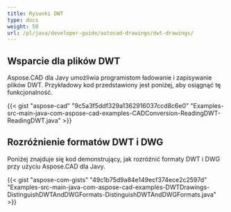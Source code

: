 ```yaml
---
title: Rysunki DWT
type: docs
weight: 50
url: /pl/java/developer-guide/autocad-drawings/dwt-drawings/
---
```


## **Wsparcie dla plików DWT**
Aspose.CAD dla Javy umożliwia programistom ładowanie i zapisywanie plików DWT. Przykładowy kod przedstawiony jest poniżej, aby osiągnąć tę funkcjonalność.

{{< gist "aspose-cad" "9c5a3f5ddf329a1362916037ccd8c6e0" "Examples-src-main-java-com-aspose-cad-examples-CADConversion-ReadingDWT-ReadingDWT.java" >}}
## **Rozróżnienie formatów DWT i DWG**
Poniżej znajduje się kod demonstrujący, jak rozróżnić formaty DWT i DWG przy użyciu Aspose.CAD dla Javy.

{{< gist "aspose-com-gists" "49c1b75d9a84e149ecf374ece2c2597d" "Examples-src-main-java-com-aspose-cad-examples-DWTDrawings-DistinguishDWTAndDWGFormats-DistinguishDWTAndDWGFormats.java" >}}
